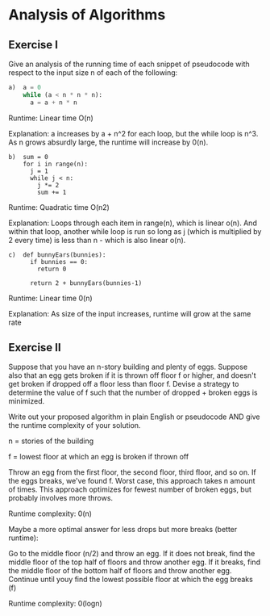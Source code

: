 # Analysis of Algorithms

## Exercise I

Give an analysis of the running time of each snippet of
pseudocode with respect to the input size n of each of the following:

```python
a)  a = 0
    while (a < n * n * n):
      a = a + n * n
```
Runtime: Linear time O(n)

Explanation: a increases by a + n^2 for each loop, but the while loop is n^3. As n grows absurdly large, the runtime will increase by 0(n). 

```
b)  sum = 0
    for i in range(n):
      j = 1
      while j < n:
        j *= 2
        sum += 1
```

Runtime: Quadratic time O(n2)

Explanation: Loops through each item in range(n), which is linear o(n). And within that loop, another while loop is run so long as j (which is multiplied by 2 every time) is less than n - which is also linear o(n). 

```
c)  def bunnyEars(bunnies):
      if bunnies == 0:
        return 0

      return 2 + bunnyEars(bunnies-1)
```
Runtime: Linear time 0(n)

Explanation: As size of the input increases, runtime will grow at the same rate


## Exercise II

Suppose that you have an n-story building and plenty of eggs. Suppose also that an egg gets broken if it is thrown off floor f or higher, and doesn't get broken if dropped off a floor less than floor f. Devise a strategy to determine the value of f such that the number of dropped + broken eggs is minimized.

Write out your proposed algorithm in plain English or pseudocode AND give the runtime complexity of your solution.

n = stories of the building

f = lowest floor at which an egg is broken if thrown off 


Throw an egg from the first floor, the second floor, third floor, and so on. If the eggs breaks, we've found f. Worst case, this approach takes n amount of times. This approach optimizes for fewest number of broken eggs, but probably involves more throws. 

Runtime complexity: 0(n)

Maybe a more optimal answer for less drops but more breaks (better runtime):

Go to the middle floor (n/2) and throw an egg. If it does not break, find the middle floor of the top half of floors and throw another egg. If it breaks, find the middle floor of the bottom half of floors and throw another egg. Continue until youy find the lowest possible floor at which the egg breaks (f)

Runtime complexity: 0(logn)


